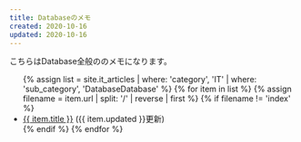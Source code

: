 ```yaml
---
title: Databaseのメモ
created: 2020-10-16
updated: 2020-10-16
---
```

こちらはDatabase全般ののメモになります。

<ul>
    {% assign list = site.it_articles  | where: 'category', 'IT'
                                       | where: 'sub_category', 'DatabaseDatabase' %}
    {% for item in list %}
        {% assign filename = item.url | split: '/' | reverse | first %}
        {% if filename != 'index' %}
            <li><a href="{{ item.url }}.html">{{ item.title }}</a> ({{ item.updated }}更新)</li>
        {% endif %}
    {% endfor %}
</ul>
